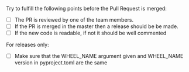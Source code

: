 Try to fulfill the following points before the Pull Request is merged:

- [ ] The PR is reviewed by one of the team members.
- [ ] If the PR is merged in the master then a release should be be made.
- [ ] If the new code is readable, if not it should be well commented

For releases only:

- [ ] Make sure that the WHEEL_NAME argument given and WHEEL_NAME version in pyproject.toml are the same

